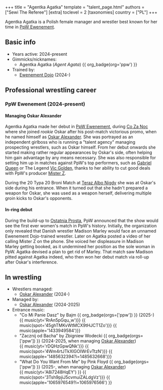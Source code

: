 +++
title = "Agentka Agatka"
template = "talent_page.html"
authors = ["Sewi The Referee"]
[extra]
toclevel = 2
[taxonomies]
country = ["PL"]
+++

Agentka Agatka is a Polish female manager and wrestler best known for her time in [PpW Ewenement](@/o/ppw.md).

## Basic info

* Years active: 2024-present
* Gimmicks/nicknames:
  - Agentka Agatka (_Agent Agata_) {{ org_badge(org='ppw') }}
* Trained by:
  - [Ewenement Dojo](@/o/ewenement-dojo.md) (2024-)

## Professional wrestling career

### PpW Ewenement (2024-present)

#### Managing Oskar Alexander

Agentka Agatka made her debut in [PpW Ewenement](@/o/ppw.md), during [Co Za Noc](@/e/ppw/2024-10-26-ppw-co-za-noc.md) where she joined _rookie_ Oskar after his post-match victorious promo, when he named himself as [Oskar Alexander](@/w/oskar-alexander.md).
She was portrayed as an independent girlboss who is running a "talent agency" managing prospecting wrestlers, such as Oskar himself.
From her debut onwards she started making rather regular appearances by Oskar's side, often helping him gain advantage by any means necessary.
She was also responsible for setting him up in matches against PpW's top performers, such as [Gabriel Queen](@/w/gabriel-queen.md) or The Legend [Vic Golden](@/w/vic-golden.md), thanks to her ability to cut good deals with PpW's producer [Mister Z](@/w/mister-z.md).

During the 20 Typa 20 Broni Match at [Teraz Albo Nigdy](@/e/ppw/2025-03-15-ppw-teraz-albo-nigdy.md) she was at Oskar's side during his entrance. When it turned out that she hadn't prepared a weapon for Oskar, she was used as a weapon herself, delivering multiple groin kicks to Oskar's opponents.

#### In-ring debut

During the build-up to [Ostatnia Prosta](@/e/ppw/2025-04-30-ppw-ostatnia-prosta.md), PpW announced that the show would see the first ever women's match in PpW's history.
Initially, the organization only revealed that Danish wrestler Madison Marley would face an unnamed Ewenement Dojo-trained wrestler.
Later on Agatka posted a video of her calling Mister Z on the phone. She voiced her displeasure in Madison Marley getting booked, as it undermined her position as the sole woman in PpW. Agatka devised a plan to get rid of Marley. That match saw Madison pitted against Agatka indeed, who then won her debut match via roll-up after Oskar's interference.

## In wrestling

* Wrestlers managed:
    - [Oskar Alexander](@/w/oskar-alexander.md) (2024-)
* Managed by:
    - [Oskar Alexander](@/w/oskar-alexander.md) (2024-2025)
* Entrance music:
  - "Co Mi Panie Dasz" by Bajm
    {{ org_badge(orgs=['ppw']) }} (2025-) <br>
    {{ music(yt='RrAn5pGqu_w')}}
    {{ music(spot='45ghTMKvWtMCX9tHJCT1Zo')}}
    {{ music(apple='1433949584')}}
  - "Zacznij od Bacha" by Zbigniew Wodecki
    {{ org_badge(orgs=['ppw']) }} (2024-2025, when managing [Oskar Alexander](@/w/oskar-alexander.md)) <br>
    {{ music(yt='rDQHzGpwQNk')}}
    {{ music(spot='4Wm4rtJTkXIGOIWrEvTtzN')}}
    {{ music(apple='1485632394?i=1485632668')}}
  - "What Do You Want From Me" by Pink Floyd
    {{ org_badge(orgs=['ppw']) }} (2025-, when managing [Oskar Alexander](@/w/oskar-alexander.md)) <br>
    {{ music(yt='A8i7248HqEY') }}
    {{ music(spot='3Tsh9pjiJ5cvmuiZALdgVz')}}
    {{ music(apple='1065976549?i=1065976566') }}

